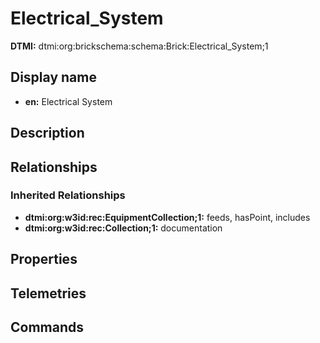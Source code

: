 # Electrical_System
**DTMI:** dtmi:org:brickschema:schema:Brick:Electrical_System;1
## Display name
- **en:** Electrical System
## Description
## Relationships
### Inherited Relationships
* **dtmi:org:w3id:rec:EquipmentCollection;1:** feeds, hasPoint, includes
* **dtmi:org:w3id:rec:Collection;1:** documentation
## Properties
## Telemetries
## Commands
